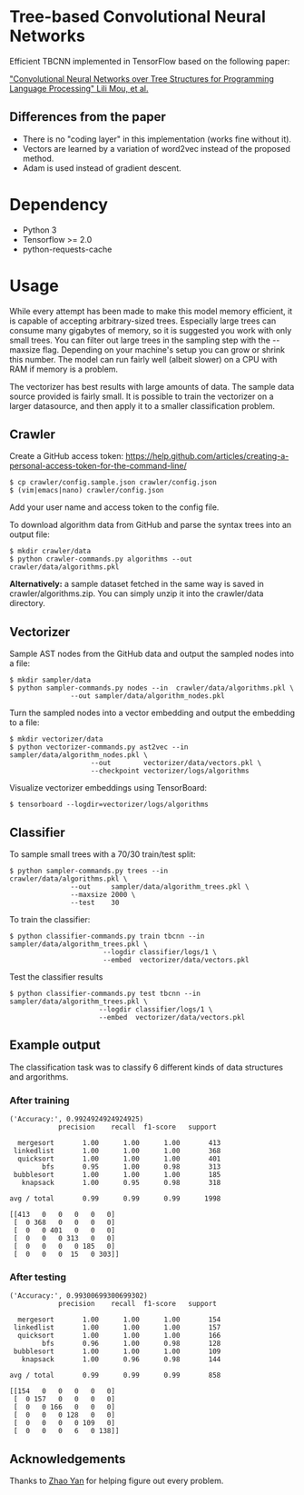 # Tree-based Convolutional Neural Networks

Efficient TBCNN implemented in TensorFlow based on the following paper:

["Convolutional Neural Networks over Tree Structures for Programming Language Processing" Lili Mou, et al.](https://arxiv.org/pdf/1409.5718.pdf)

Differences from the paper
--------------------------

* There is no "coding layer" in this implementation (works fine without it).
* Vectors are learned by a variation of word2vec instead of the proposed method.
* Adam is used instead of gradient descent.

Dependency
====

* Python 3
* Tensorflow >= 2.0
* python-requests-cache

Usage
=====

While every attempt has been made to make this model memory efficient, it is
capable of accepting arbitrary-sized trees. Especially large trees can consume
many gigabytes of memory, so it is suggested you work with only small trees.
You can filter out large trees in the sampling step with the --maxsize flag.
Depending on your machine's setup you can grow or shrink this number. The model
can run fairly well (albeit slower) on a CPU with RAM if memory is a problem.

The vectorizer has best results with large amounts of data. The sample data 
source provided is fairly small. It is possible to train the vectorizer on
a larger datasource, and then apply it to a smaller classification problem.

Crawler
-------

Create a GitHub access token: https://help.github.com/articles/creating-a-personal-access-token-for-the-command-line/

    $ cp crawler/config.sample.json crawler/config.json
    $ (vim|emacs|nano) crawler/config.json

Add your user name and access token to the config file.

To download algorithm data from GitHub and parse the syntax trees into an output file:

    $ mkdir crawler/data
    $ python crawler-commands.py algorithms --out crawler/data/algorithms.pkl
    
**Alternatively:** a sample dataset fetched in the same way is saved in crawler/algorithms.zip. You can simply unzip it into the crawler/data directory.

Vectorizer
----------

Sample AST nodes from the GitHub data and output the sampled nodes into a file:

    $ mkdir sampler/data
    $ python sampler-commands.py nodes --in  crawler/data/algorithms.pkl \
                   --out sampler/data/algorithm_nodes.pkl

Turn the sampled nodes into a vector embedding and output the embedding to a
file:

    $ mkdir vectorizer/data
    $ python vectorizer-commands.py ast2vec --in         sampler/data/algorithm_nodes.pkl \
                        --out        vectorizer/data/vectors.pkl \
                        --checkpoint vectorizer/logs/algorithms

Visualize vectorizer embeddings using TensorBoard:

    $ tensorboard --logdir=vectorizer/logs/algorithms

Classifier
----------

To sample small trees with a 70/30 train/test split:

    $ python sampler-commands.py trees --in      crawler/data/algorithms.pkl \
                   --out     sampler/data/algorithm_trees.pkl \
                   --maxsize 2000 \
                   --test    30

To train the classifier:

    $ python classifier-commands.py train tbcnn --in    sampler/data/algorithm_trees.pkl \
                           --logdir classifier/logs/1 \
                           --embed  vectorizer/data/vectors.pkl

Test the classifier results

    $ python classifier-commands.py test tbcnn --in     sampler/data/algorithm_trees.pkl \
                          --logdir classifier/logs/1 \
                          --embed  vectorizer/data/vectors.pkl

Example output
--------------

The classification task was to classify 6 different kinds of data structures
and argorithms.

### After training

    ('Accuracy:', 0.9924924924924925)
                precision    recall  f1-score   support

      mergesort       1.00      1.00      1.00       413
     linkedlist       1.00      1.00      1.00       368
      quicksort       1.00      1.00      1.00       401
            bfs       0.95      1.00      0.98       313
     bubblesort       1.00      1.00      1.00       185
       knapsack       1.00      0.95      0.98       318

    avg / total       0.99      0.99      0.99      1998

    [[413   0   0   0   0   0]
     [  0 368   0   0   0   0]
     [  0   0 401   0   0   0]
     [  0   0   0 313   0   0]
     [  0   0   0   0 185   0]
     [  0   0   0  15   0 303]]


### After testing

    ('Accuracy:', 0.99300699300699302)
                precision    recall  f1-score   support

      mergesort       1.00      1.00      1.00       154
     linkedlist       1.00      1.00      1.00       157
      quicksort       1.00      1.00      1.00       166
            bfs       0.96      1.00      0.98       128
     bubblesort       1.00      1.00      1.00       109
       knapsack       1.00      0.96      0.98       144

    avg / total       0.99      0.99      0.99       858

    [[154   0   0   0   0   0]
     [  0 157   0   0   0   0]
     [  0   0 166   0   0   0]
     [  0   0   0 128   0   0]
     [  0   0   0   0 109   0]
     [  0   0   0   6   0 138]]

Acknowledgements
----------------

Thanks to [Zhao Yan](https://github.com/GuitarmonYz) for helping figure out every
problem.
